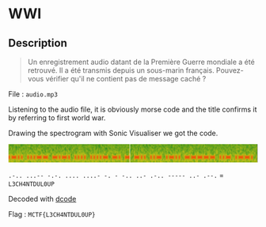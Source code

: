 # WWI

## Description

> Un enregistrement audio datant de la Première Guerre mondiale a été retrouvé. Il a été transmis depuis un sous-marin français. Pouvez-vous vérifier qu'il ne contient pas de message caché ?

File : `audio.mp3`

Listening to the audio file, it is obviously morse code and the title confirms it by referring to first world war.

Drawing the spectrogram with Sonic Visualiser we got the code.

![code.png](code.png)

`.-.. ...-- -.-. .... ....- -. - -.. ..- .-.. ----- ..- .--.` = `L3CH4NTDUL0UP`

Decoded with [dcode](https://www.dcode.fr/code-morse)

Flag : `MCTF{L3CH4NTDUL0UP}`